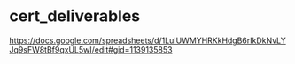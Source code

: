 # cert_deliverables
https://docs.google.com/spreadsheets/d/1LuIUWMYHRKkHdgB6rIkDkNvLYJq9sFW8tBf9qxUL5wI/edit#gid=1139135853
